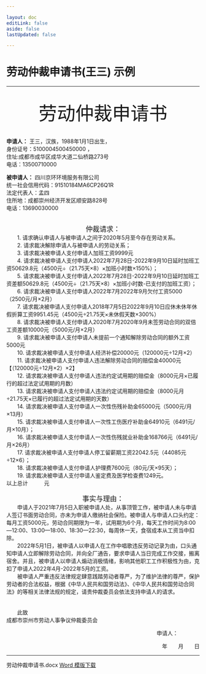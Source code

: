 ```yaml
---

layout: doc
editLink: false
aside: false
lastUpdated: false

---
```


# 劳动仲裁申请书(王三)  示例

---

<br>
<center><font size=10>劳动仲裁申请书</font></center><br>

**申请人：** 王三，汉族，1988年1月1日出生，<br>
身份证号：5100004500450000 ，<br>
住址:成都市成华区成华大道二仙桥路273号<br>
电话：13500710000 <br>

**被申请人：** 四川京环环境服务有限公司<br>
统一社会信用代码：91510184MA6CP26Q1R <br>
法定代表人：孟四<br>
住所地：成都崇州经济开发区顺安路828号<br>
电话：13690030000 <br>
<br>

<center><font size=4>仲裁请求：</font></center>
&emsp;&emsp;1. 请求确认申请人与被申请人之间于2020年5月至今存在劳动关系。<br>&emsp;&emsp;2. 请求裁决解除申请人与被申请人的劳动关系；<br> &emsp;&emsp;3. 请求裁决被申请人支付申请人加班工资9999元<br>&emsp;&emsp;4. 请求裁决被申请人支付申请人2022年7月28日-2022年9月10日延时加班工资50629.8元（4500元÷（21.75天×8）×加班小时数×150%）；<br>&emsp;&emsp;5. 请求裁决被申请人支付申请人2022年7月28日-2022年9月10日延时加班工资差额50629.8元（4500元÷（21.75天×8）×加班小时数-已支付的加班工资）；<br>&emsp;&emsp;6. 请求裁决被申请人支付申请人2022年7月2022年9月欠付工资5000（2500元/月×2月）<br>&emsp;&emsp;7. 请求裁决被申请人支付申请人2018年7月5日2022年9月10日应休未休年休假折算工资9951.45元（4500元÷21.75天×未休假天数×300%）<br>&emsp;&emsp;8. 请求裁决被申请人支付申请人2020年7月2020年9月未签劳动合同的双倍工资差额10000元（5000元/月×2月）<br>&emsp;&emsp;9. 请求裁决被申请人支付申请人未提前一个通知解除劳动合同的额外工资5000元<br>&emsp;&emsp;10. 请求裁决被申请人支付申请人经济补偿20000元（120000元÷12月×2）<br>&emsp;&emsp;11. 请求裁决被申请人支付申请人违法解除劳动合同的赔偿金40000元【（120000元÷12月×2）×2】<br>&emsp;&emsp;12. 请求裁决被申请人支付申请人违法约定试用期的赔偿金（8000元月×已履行的超过法定试用期的月数）<br>&emsp;&emsp;13. 请求裁决被申请人支付申请人违法约定试用期的赔偿金（8000元月÷21.75天×已履行的超过法定试用期的天数）<br>&emsp;&emsp;14. 请求裁决被申请人支付申请人一次性伤残补助金65000元（5000元/月×13月）<br>&emsp;&emsp;15. 请求裁决被申请人支付申请人一次性工伤医疗补助金64910元（6491元/月×10月）；<br>&emsp;&emsp;16. 请求裁决被申请人支付申请人一次性伤残就业补助金168766元（6491元/月×26月）<br>&emsp;&emsp;17. 请求裁决被申请人支付申请人停工留薪期工资22042.5元（44085元÷12×6）；<br>&emsp;&emsp;18. 请求裁决被申请人支付申请人护理费7600元（80元/天×95天）；<br>&emsp;&emsp;19. 请求裁决被申请人支付申请人鉴定费及医学检查费1249元。<br>以上总计&emsp;&emsp;&emsp;元<br>
<br>
<center><font size=4>事实与理由：</font></center>
&emsp;&emsp;申请人于2021年7月5日入职被申请人处，从事顶管工作，被申请人未与申请人签订书面劳动合同，亦未为申请人缴纳社会保险。被申请人与申请人口头约定：每月工资5000元，劳动合同期限为一年，试用期为6个月，每天工作时间为8:00—12:00、13:00—18:00、18:30—22:30，每周休一天，食宿成本从工资当中扣除。<br>&emsp;&emsp;2022年5月1日，被申请人以申请人在工作中唱歌违反劳动记录为由，口头通知申请人立即解除劳动合同，并向全厂通告，要求申请人当日完成工作交接，搬离宿舍。并且，被申请人以申请人煽动消极情绪，影响其他职工工作积极性为由，克扣了申请人2022年4月-2022年5月的工资。<br>&emsp;&emsp;被申请人严重违反法律规定肆意践踏劳动者尊严，为了维护法律的尊严，保护劳动者的合法权益，根据《中华人民共和国劳动法》、《中华人民共和国劳动合同法》的等相关法律法规的规定，请贵仲裁委员会依法支持申请人的请求。<br><br><br>
&emsp;&emsp;此致<br>
成都市崇州市劳动人事争议仲裁委员会 

<p align="right">申请人：&emsp;&emsp;&emsp;&emsp;</p>
<p align="right">年&emsp;&emsp;月&emsp;&emsp;日</p>


---

劳动仲裁申请书.docx [Word 模版下载](https://www.123pan.com/s/diMiVv-ykamh.html)
